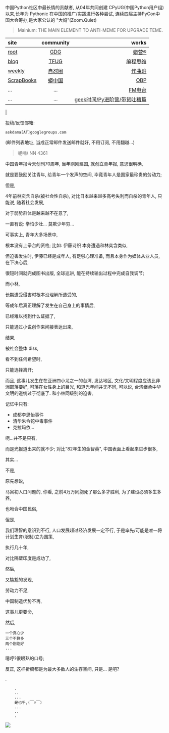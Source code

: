 中国Python社区中最长情的贡献者, 从04年共同创建 CPyUG(中国Python用户组)以来,长年为 Pythonic 在中国的推广/实践进行各种尝试, 连续四届主持PyCon中国大会筹办,是大家公认的 "大妈"(Zoom.Quiet)

> Mainium: THE MAIN ELEMENT TO ANTI-MEME FOR UPGRADE TEME.

| site | community | works |
| :-----| :----: | ----: |
| [root](http://zoomquiet.io/) | [GDG](https://blog.zhgdg.org/) | [蟒营®](https://doc.101.camp/) |
| [blog](https://blog.zoomquiet.io/pages/zoomquiet.html) | [TFUG](http://zh.tfug.world/) | [编程思维](https://py.101.camp/) |
| [weekly](http://weekly.pychina.org/) | [自怼圈](https://du.101.camp/) | [作曲班](https://mu.101.camp/) |
| [ScrapBooks](https://zoomquiet.io/collection.html) | [蟒中国](https://pychina.org/) | [OBP](https://zoomquiet.io/obp/index.html) |
| ... | ... | [FM电台](https://fm.101.camp/) |
| ... | ... | [geek时间/Py进阶营/带货吐糟篇](https://fm.101.camp/2020/geek2py-dama.html) 
 |


投稿/反馈邮箱:

    askdama[AT]googlegroups.com

(邮件列表地址, 
当成正常邮件发送邮件就好, 不用订阅, 不用翻越...)


> ​呢喃/ NN 4361




中国青年报今天创刊70周年,
当年刚刚建国,
就创立青年报,
意思很明确,

就是要鼓励关注青年,
给青年一个发声的空间,
毕竟青年人是国家最珍贵的劳动力;

但是,

4年前林奕含自杀(被社会性自杀),
对比日本越来越多高考失利而自杀的青年人,
只能说,
随着社会发展,

对于弱势群体是越来越不在意了,

一直有说:
拳怕少壮...
莫欺少年穷...

可事实上,
青年大多场景中,

根本没有上拳台的资格;
比如: 伊藤诗织
本身遭遇和林奕含类似,

但迫害发生时,
伊藤已经是成年人,
有足够心理准备,
而且本身作为媒体从业人员,
在下决心后,

很短时间就完成图书出版,
全球巡讲,
能在持续输出过程中完成自我调节;

而小林,

长期遭受侵害时根本没理解所遭受的,

等成年后真正理解了发生在自己身上的事情后,

已经难以找到什么证据了,

只能通过小说创作来间接表达出来,

结果,

被社会整体 diss,

看不到任何希望时,

只能选择离开;



而且,
这事儿发生在在亚洲四小龙之一的台湾,
发达地区,
文化/文明程度应该比非洲部落要好,
可落在女性身上的目光,
和道光年间并无不同,
可以说,
台湾继承中华文明的道统过于彻底了.
和小林同级别的迫害,

记忆中只有:

- 成都李思怡事件
- 清华朱令铊中毒事件
- 克拉玛依...


呃...并不是只有,

而是光报道出来的就不少;
对比"82年生的金智英",
中国表面上看起来进步很多,

其实...

不是, 

原先想说,

马寅初人口问题的,
你看,
之前4万万同胞死了那么多才胜利,
为了建设必须多生多养,

也吻合中国民俗,

但是,

我们理智的意识到不行,
人口发展超过经济发展一定不行,
于是率先/可能是唯一将计划生育(限制)立为国策,

执行几十年,

对比隔壁印度是成功了,

然后,

又尴尬的发现,

劳动力不足,

中国制造优势不再,

这事儿更要命,

然后,

    一个真心少
    三个不算多
    两个刚刚好
    ...

嗯哼?很眼熟的口号;

反正,
这样折腾都是为最大多数人的生存空间,
只是...
是吧?



.






```
    .
    ..
    ...
    是也乎,(￣▽￣)
    ...
    ..
    .
```


![](http://ydlj.zoomquiet.top/ipic/2021-04-26-zq42-today-card-2104.027.jpeg)




